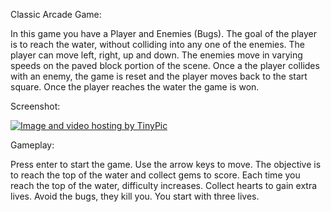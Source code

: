 Classic Arcade Game:

In this game you have a Player and Enemies (Bugs). The goal of the player is to reach the water, without colliding into any one of the enemies. The player can move left, right, up and down. The enemies move in varying speeds on the paved block portion of the scene. Once a the player collides with an enemy, the game is reset and the player moves back to the start square. Once the player reaches the water the game is won.


Screenshot:

<a href="http://tinypic.com?ref=3305kw1" target="_blank"><img src="http://i67.tinypic.com/3305kw1.png" border="0" alt="Image and video hosting by TinyPic"></a>



Gameplay:

Press enter to start the game.
Use the arrow keys to move.
The objective is to reach the top of the water and collect gems to score.
Each time you reach the top of the water, difficulty increases.
Collect hearts to gain extra lives.
Avoid the bugs, they kill you. You start with three lives.
